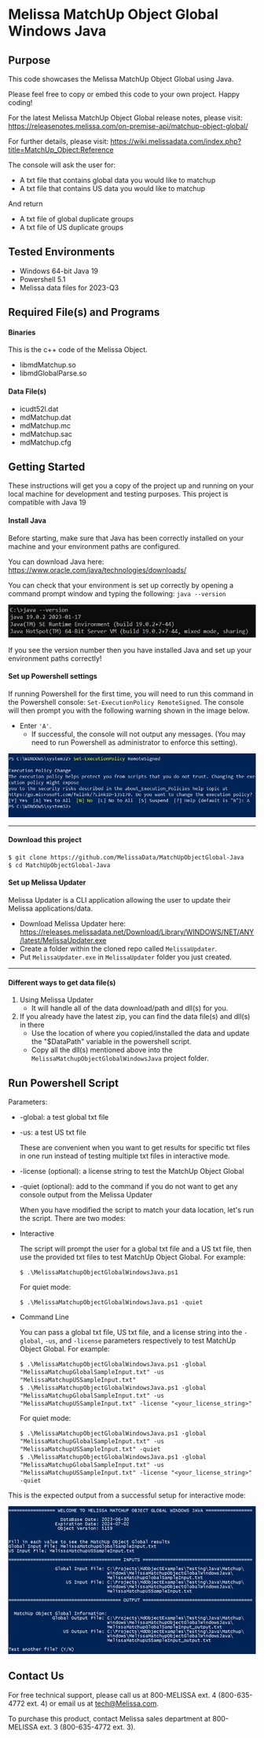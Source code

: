 # Melissa MatchUp Object Global Windows Java


## Purpose

This code showcases the Melissa MatchUp Object Global using Java.

Please feel free to copy or embed this code to your own project. Happy coding!

For the latest Melissa MatchUp Object Global release notes, please visit: https://releasenotes.melissa.com/on-premise-api/matchup-object-global/

For further details, please visit: https://wiki.melissadata.com/index.php?title=MatchUp_Object:Reference

The console will ask the user for:

- A txt file that contains global data you would like to matchup
- A txt file that contains US data you would like to matchup

And return 

- A txt file of global duplicate groups
- A txt file of US duplicate groups



## Tested Environments

- Windows 64-bit Java 19
- Powershell 5.1
- Melissa data files for 2023-Q3



## Required File(s) and Programs

#### Binaries
This is the c++ code of the Melissa Object.

- libmdMatchup.so
- libmdGlobalParse.so

#### Data File(s)
- icudt52l.dat
- mdMatchup.dat
- mdMatchup.mc
- mdMatchup.sac
- mdMatchup.cfg
 
## Getting Started
These instructions will get you a copy of the project up and running on your local machine for development and testing purposes.
This project is compatible with Java 19

#### Install Java

Before starting, make sure that Java has been correctly installed on your machine and your environment paths are configured. 

You can download Java here: 
https://www.oracle.com/java/technologies/downloads/

You can check that your environment is set up correctly by opening a command prompt window and typing the following:
`java --version`

![alt text](/screenshots/java_version.PNG)

If you see the version number then you have installed Java and set up your environment paths correctly!


#### Set up Powershell settings

If running Powershell for the first time, you will need to run this command in the Powershell console: `Set-ExecutionPolicy RemoteSigned`.
The console will then prompt you with the following warning shown in the image below. 
 - Enter `'A'`. 
 	- If successful, the console will not output any messages. (You may need to run Powershell as administrator to enforce this setting).
	
 ![alt text](/screenshots/powershell_executionpolicy.png)

----------------------------------------

#### Download this project
```
$ git clone https://github.com/MelissaData/MatchUpObjectGlobal-Java
$ cd MatchUpObjectGlobal-Java
```

#### Set up Melissa Updater 

Melissa Updater is a CLI application allowing the user to update their Melissa applications/data. 

- Download Melissa Updater here: <https://releases.melissadata.net/Download/Library/WINDOWS/NET/ANY/latest/MelissaUpdater.exe>
- Create a folder within the cloned repo called `MelissaUpdater`.
- Put `MelissaUpdater.exe` in `MelissaUpdater` folder you just created.

----------------------------------------

#### Different ways to get data file(s)
1.  Using Melissa Updater
	- It will handle all of the data download/path and dll(s) for you. 
2.  If you already have the latest zip, you can find the data file(s) and dll(s) in there
	- Use the location of where you copied/installed the data and update the "$DataPath" variable in the powershell script.
	- Copy all the dll(s) mentioned above into the `MelissaMatchupObjectGlobalWindowsJava` project folder.
	
## Run Powershell Script
Parameters:
- -global: a test global txt file
- -us: a test US txt file

  These are convenient when you want to get results for specific txt files in one run instead of testing multiple txt files in interactive mode.

- -license (optional): a license string to test the MatchUp Object Global
- -quiet (optional): add to the command if you do not want to get any console output from the Melissa Updater

  When you have modified the script to match your data location, let's run the script. There are two modes:
- Interactive 

    The script will prompt the user for a global txt file and a US txt file, then use the provided txt files to test MatchUp Object Global.  For example:
    ```
    $ .\MelissaMatchupObjectGlobalWindowsJava.ps1
    ```
    For quiet mode:
    ```
    $ .\MelissaMatchupObjectGlobalWindowsJava.ps1 -quiet
    ```
- Command Line 

    You can pass a global txt file, US txt file, and a license string into the `-global`, `-us`, and `-license` parameters respectively to test MatchUp Object Global. For example:
    ```
    $ .\MelissaMatchupObjectGlobalWindowsJava.ps1 -global "MelissaMatchupGlobalSampleInput.txt" -us "MelissaMatchupUSSampleInput.txt"
    $ .\MelissaMatchupObjectGlobalWindowsJava.ps1 -global "MelissaMatchupGlobalSampleInput.txt" -us "MelissaMatchupUSSampleInput.txt" -license "<your_license_string>"
    ```

	For quiet mode:
    ```
    $ .\MelissaMatchupObjectGlobalWindowsJava.ps1 -global "MelissaMatchupGlobalSampleInput.txt" -us "MelissaMatchupUSSampleInput.txt" -quiet
    $ .\MelissaMatchupObjectGlobalWindowsJava.ps1 -global "MelissaMatchupGlobalSampleInput.txt" -us "MelissaMatchupUSSampleInput.txt" -license "<your_license_string>" -quiet
    ```
This is the expected output from a successful setup for interactive mode:

![alt text](/screenshots/output.png)

## Contact Us

For free technical support, please call us at 800-MELISSA ext. 4
(800-635-4772 ext. 4) or email us at tech@Melissa.com.

To purchase this product, contact Melissa sales department at
800-MELISSA ext. 3 (800-635-4772 ext. 3).

